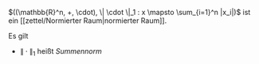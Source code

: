 $((\mathbb{R}^n, +, \cdot), \| \cdot \|_1 : x \mapsto \sum_{i=1}^n |x_i|)$ ist ein [[zettel/Normierter Raum|normierter Raum]].

Es gilt
- $\| \cdot \|_1$ heißt *Summennorm*